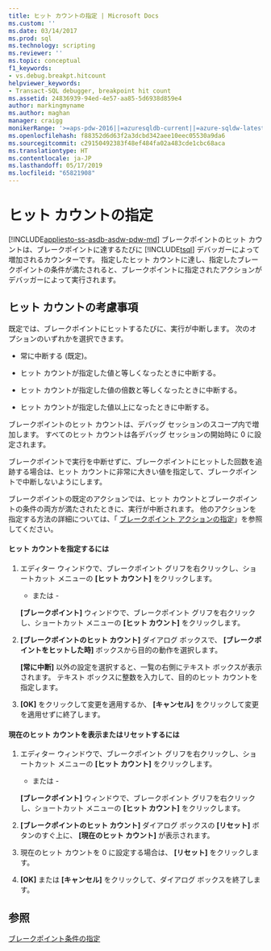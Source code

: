 ```yaml
---
title: ヒット カウントの指定 | Microsoft Docs
ms.custom: ''
ms.date: 03/14/2017
ms.prod: sql
ms.technology: scripting
ms.reviewer: ''
ms.topic: conceptual
f1_keywords:
- vs.debug.breakpt.hitcount
helpviewer_keywords:
- Transact-SQL debugger, breakpoint hit count
ms.assetid: 24836939-94ed-4e57-aa85-5d6938d859e4
author: markingmyname
ms.author: maghan
manager: craigg
monikerRange: '>=aps-pdw-2016||=azuresqldb-current||=azure-sqldw-latest||>=sql-server-2016||=sqlallproducts-allversions||>=sql-server-linux-2017||=azuresqldb-mi-current'
ms.openlocfilehash: f88352d6d63f2a3dcbd342aee10eec05530a9da6
ms.sourcegitcommit: c29150492383f48ef484fa02a483cde1cbc68aca
ms.translationtype: HT
ms.contentlocale: ja-JP
ms.lasthandoff: 05/17/2019
ms.locfileid: "65821908"
---
```

# <a name="specify-a-hit-count"></a>ヒット カウントの指定
[!INCLUDE[appliesto-ss-asdb-asdw-pdw-md](../../includes/appliesto-ss-asdb-asdw-pdw-md.md)]
  ブレークポイントのヒット カウントは、ブレークポイントに達するたびに [!INCLUDE[tsql](../../includes/tsql-md.md)] デバッガーによって増加されるカウンターです。 指定したヒット カウントに達し、指定したブレークポイントの条件が満たされると、ブレークポイントに指定されたアクションがデバッガーによって実行されます。  
  
## <a name="hit-count-considerations"></a>ヒット カウントの考慮事項  
 既定では、ブレークポイントにヒットするたびに、実行が中断します。 次のオプションのいずれかを選択できます。  
  
-   常に中断する (既定)。  
  
-   ヒット カウントが指定した値と等しくなったときに中断する。  
  
-   ヒット カウントが指定した値の倍数と等しくなったときに中断する。  
  
-   ヒット カウントが指定した値以上になったときに中断する。  
  
 ブレークポイントのヒット カウントは、デバッグ セッションのスコープ内で増加します。 すべてのヒット カウントは各デバッグ セッションの開始時に 0 に設定されます。  
  
 ブレークポイントで実行を中断せずに、ブレークポイントにヒットした回数を追跡する場合は、ヒット カウントに非常に大きい値を指定して、ブレークポイントで中断しないようにします。  
  
 ブレークポイントの既定のアクションでは、ヒット カウントとブレークポイントの条件の両方が満たされたときに、実行が中断されます。 他のアクションを指定する方法の詳細については、「 [ブレークポイント アクションの指定](../../relational-databases/scripting/specify-a-breakpoint-action.md)」を参照してください。  
  
#### <a name="to-specify-a-hit-count"></a>ヒット カウントを指定するには  
  
1.  エディター ウィンドウで、ブレークポイント グリフを右クリックし、ショートカット メニューの **[ヒット カウント]** をクリックします。  
  
     - または -  
  
     **[ブレークポイント]** ウィンドウで、ブレークポイント グリフを右クリックし、ショートカット メニューの **[ヒット カウント]** をクリックします。  
  
2.  **[ブレークポイントのヒット カウント]** ダイアログ ボックスで、 **[ブレークポイントをヒットした時]** ボックスから目的の動作を選択します。  
  
     **[常に中断]** 以外の設定を選択すると、一覧の右側にテキスト ボックスが表示されます。 テキスト ボックスに整数を入力して、目的のヒット カウントを指定します。  
  
3.  **[OK]** をクリックして変更を適用するか、 **[キャンセル]** をクリックして変更を適用せずに終了します。  
  
#### <a name="to-view-or-reset-the-current-hit-count"></a>現在のヒット カウントを表示またはリセットするには  
  
1.  エディター ウィンドウで、ブレークポイント グリフを右クリックし、ショートカット メニューの **[ヒット カウント]** をクリックします。  
  
     - または -  
  
     **[ブレークポイント]** ウィンドウで、ブレークポイント グリフを右クリックし、ショートカット メニューの **[ヒット カウント]** をクリックします。  
  
2.  **[ブレークポイントのヒット カウント]** ダイアログ ボックスの **[リセット]** ボタンのすぐ上に、 **[現在のヒット カウント]** が表示されます。  
  
3.  現在のヒット カウントを 0 に設定する場合は、 **[リセット]** をクリックします。  
  
4.  **[OK]** または **[キャンセル]** をクリックして、ダイアログ ボックスを終了します。  
  
## <a name="see-also"></a>参照  
 [ブレークポイント条件の指定](../../relational-databases/scripting/specify-a-breakpoint-condition.md)  
  
  
